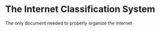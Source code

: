 The Internet Classification System
==================================

The only document needed to properly organize the internet
